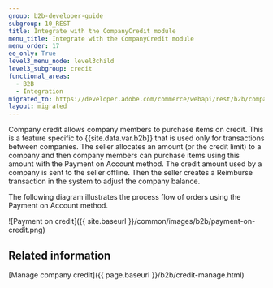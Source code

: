 ```yaml
---
group: b2b-developer-guide
subgroup: 10_REST
title: Integrate with the CompanyCredit module
menu_title: Integrate with the CompanyCredit module
menu_order: 17
ee_only: True
level3_menu_node: level3child
level3_subgroup: credit
functional_areas:
  - B2B
  - Integration
migrated_to: https://developer.adobe.com/commerce/webapi/rest/b2b/company-credit
layout: migrated
---
```


Company credit allows company members to purchase items on credit. This is a feature specific to {{site.data.var.b2b}} that is used only for transactions between companies. The seller allocates an amount (or the credit limit) to a company and then company members can purchase items using this amount with the Payment on Account method. The credit amount used by a company is sent to the seller offline. Then the seller creates a Reimburse transaction in the system to adjust the company balance.

The following diagram illustrates the process flow of orders using the Payment on Account method.

![Payment on credit]({{ site.baseurl }}/common/images/b2b/payment-on-credit.png)

## Related information

[Manage company credit]({{ page.baseurl }}/b2b/credit-manage.html)

